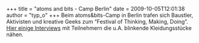 +++
title = "atoms and bits - Camp Berlin"
date = 2009-10-05T12:01:38
author = "typ_o"
+++
Beim atoms\&bits-Camp in Berlin trafen sich Baustler, Aktivisten und
kreative Geeks zum “Festival of Thinking, Making, Doing”. [Hier einige
Interviews](http://anjakrieger.com/2009/10/01/people-atomsbits-09/) mit
Teilnehmern die u.A. blinkende Kleidungsstücke nähen.
